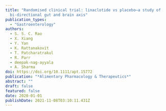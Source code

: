 ```yaml
---
title: "Randomised clinical trial: linaclotide vs placebo—a study of
  bi-directional gut and brain axis"
publication_types:
  - "Gastroenterology"
authors:
  - S. S. C. Rao
  - X. Xiang
  - Y. Yan
  - K. Rattanakovit
  - T. Patcharatrakul
  - R. Parr
  - deepak-nag-ayyala
  - A. Sharma
doi: https://doi.org/10.1111/apt.15772
publication: "*Alimentary Pharmacology & Therapeutics*"
abstract: ""
draft: false
featured: false
date: 2020-01-01
publishDate: 2021-11-08T03:10:11.431Z
---
```

